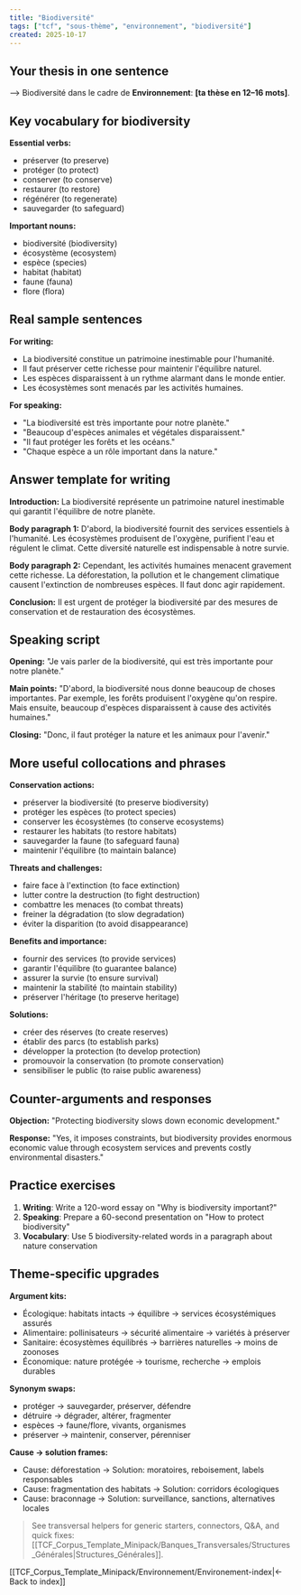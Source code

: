 ```yaml
---
title: "Biodiversité"
tags: ["tcf", "sous-thème", "environnement", "biodiversité"]
created: 2025-10-17
---
```


## Your thesis in one sentence
⟶ Biodiversité dans le cadre de **Environnement**: __[ta thèse en 12–16 mots]__.

## Key vocabulary for biodiversity

**Essential verbs:**
- préserver (to preserve)
- protéger (to protect)
- conserver (to conserve)
- restaurer (to restore)
- régénérer (to regenerate)
- sauvegarder (to safeguard)

**Important nouns:**
- biodiversité (biodiversity)
- écosystème (ecosystem)
- espèce (species)
- habitat (habitat)
- faune (fauna)
- flore (flora)

## Real sample sentences

**For writing:**
- La biodiversité constitue un patrimoine inestimable pour l'humanité.
- Il faut préserver cette richesse pour maintenir l'équilibre naturel.
- Les espèces disparaissent à un rythme alarmant dans le monde entier.
- Les écosystèmes sont menacés par les activités humaines.

**For speaking:**
- "La biodiversité est très importante pour notre planète."
- "Beaucoup d'espèces animales et végétales disparaissent."
- "Il faut protéger les forêts et les océans."
- "Chaque espèce a un rôle important dans la nature."

## Answer template for writing

**Introduction:**
La biodiversité représente un patrimoine naturel inestimable qui garantit l'équilibre de notre planète.

**Body paragraph 1:**
D'abord, la biodiversité fournit des services essentiels à l'humanité. Les écosystèmes produisent de l'oxygène, purifient l'eau et régulent le climat. Cette diversité naturelle est indispensable à notre survie.

**Body paragraph 2:**
Cependant, les activités humaines menacent gravement cette richesse. La déforestation, la pollution et le changement climatique causent l'extinction de nombreuses espèces. Il faut donc agir rapidement.

**Conclusion:**
Il est urgent de protéger la biodiversité par des mesures de conservation et de restauration des écosystèmes.

## Speaking script

**Opening:**
"Je vais parler de la biodiversité, qui est très importante pour notre planète."

**Main points:**
"D'abord, la biodiversité nous donne beaucoup de choses importantes. Par exemple, les forêts produisent l'oxygène qu'on respire. Mais ensuite, beaucoup d'espèces disparaissent à cause des activités humaines."

**Closing:**
"Donc, il faut protéger la nature et les animaux pour l'avenir."

## More useful collocations and phrases

**Conservation actions:**
- préserver la biodiversité (to preserve biodiversity)
- protéger les espèces (to protect species)
- conserver les écosystèmes (to conserve ecosystems)
- restaurer les habitats (to restore habitats)
- sauvegarder la faune (to safeguard fauna)
- maintenir l'équilibre (to maintain balance)

**Threats and challenges:**
- faire face à l'extinction (to face extinction)
- lutter contre la destruction (to fight destruction)
- combattre les menaces (to combat threats)
- freiner la dégradation (to slow degradation)
- éviter la disparition (to avoid disappearance)

**Benefits and importance:**
- fournir des services (to provide services)
- garantir l'équilibre (to guarantee balance)
- assurer la survie (to ensure survival)
- maintenir la stabilité (to maintain stability)
- préserver l'héritage (to preserve heritage)

**Solutions:**
- créer des réserves (to create reserves)
- établir des parcs (to establish parks)
- développer la protection (to develop protection)
- promouvoir la conservation (to promote conservation)
- sensibiliser le public (to raise public awareness)

## Counter-arguments and responses

**Objection:** "Protecting biodiversity slows down economic development."

**Response:** "Yes, it imposes constraints, but biodiversity provides enormous economic value through ecosystem services and prevents costly environmental disasters."

## Practice exercises

1. **Writing**: Write a 120-word essay on "Why is biodiversity important?"
2. **Speaking**: Prepare a 60-second presentation on "How to protect biodiversity"
3. **Vocabulary**: Use 5 biodiversity-related words in a paragraph about nature conservation

## Theme-specific upgrades

**Argument kits:**
- Écologique: habitats intacts → équilibre → services écosystémiques assurés
- Alimentaire: pollinisateurs → sécurité alimentaire → variétés à préserver
- Sanitaire: écosystèmes équilibrés → barrières naturelles → moins de zoonoses
- Économique: nature protégée → tourisme, recherche → emplois durables

**Synonym swaps:**
- protéger → sauvegarder, préserver, défendre
- détruire → dégrader, altérer, fragmenter
- espèces → faune/flore, vivants, organismes
- préserver → maintenir, conserver, pérenniser

**Cause → solution frames:**
- Cause: déforestation → Solution: moratoires, reboisement, labels responsables
- Cause: fragmentation des habitats → Solution: corridors écologiques
- Cause: braconnage → Solution: surveillance, sanctions, alternatives locales

> See transversal helpers for generic starters, connectors, Q&A, and quick fixes: [[TCF_Corpus_Template_Minipack/Banques_Transversales/Structures_Générales|Structures_Générales]].

[[TCF_Corpus_Template_Minipack/Environnement/Environement-index|← Back to index]]